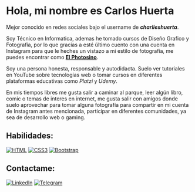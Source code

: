 # Hola, mi nombre es Carlos Huerta

Mejor conocido en redes sociales bajo el username de ***charlieshuerta***.

Soy Técnico en Informatica, ademas he tomado cursos de Diseño Grafico y Fotografía, por lo que gracias a esté último cuento con una cuenta en Instagram para que le heches un vistazo a mi estilo de fotografía, me puedes encontrar como [**El Photosino**](https://www.instagram.com/elphotosino/).

Soy una persona honesta, responsable y autodidacta. Suelo ver tutoriales en YouTube sobre tecnologías web o tomar cursos en diferentes plataformas educativas como *Platzi* y *Udemy*.

En mis tiempos libres me gusta salir a caminar al parque, leer algún libro, comic o temas de interes en internet, me gusta salir con amigos donde suelo aprovechar para tomar alguna fotografía para compartir en mi cuenta de Instagram antes mencionada, participar en diferentes comunidades, ya sea de desarrollo web o gaming.

## Habilidades:
[![HTML](https://img.shields.io/badge/HTML5-E34F26?style=for-the-badge&logo=html5&logoColor=white)]()
[![CSS3](https://img.shields.io/badge/CSS3-1572B6?style=for-the-badge&logo=css3&logoColor=white)]()
[![Bootstrap](https://img.shields.io/badge/Bootstrap-563D7C?style=for-the-badge&logo=bootstrap&logoColor=white)]()

## Contactame:
[![LinkedIn](https://img.shields.io/badge/LinkedIn-0077B5?style=for-the-badge&logo=linkedin&logoColor=white)](https://www.linkedin.com/in/juancarlos-huertavazquez/)
[![Telegram](https://img.shields.io/badge/Telegram-2CA5E0?style=for-the-badge&logo=telegram&logoColor=white)](https://t.me/charlieshuerta)